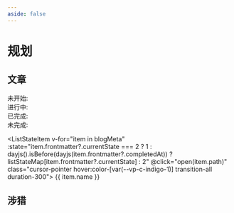 ```yaml
---
aside: false
---
```


# <div class="i-fluent-emoji:abacus"></div> 规划

<script setup>
import ListStateItem from '@theme/components/ListStateItem.vue'
import dayjs from 'dayjs'
import { ref } from 'vue'
import { VPSponsors } from 'vitepress/theme';
import { blogMeta } from 'virtual:blog-meta';
console.log(blogMeta);

// completedAt: 期待完成时间
// currentState: 当前状态 0: 未开始 1: 进行中 2: 已完成
const listStateMap = {
    0: 3, // 未开始
    1: 0, // 进行中
    2: 1 // 已完成
}


function open(path) {
  window.open(path, '_self')
}
const icons = [
  {
    name: 'JavaScript',
    url: 'https://www.javascript.com/',
    avatar: 'https://www.svgrepo.com/show/349419/javascript.svg'
  },
  {
    name: 'Vue',
    url: 'https://vuejs.org/',
    avatar: 'https://www.svgrepo.com/show/354528/vue.svg'
  },
  {
    name: 'TypeScript',
    url: 'https://www.typescriptlang.org/',
    avatar: 'https://www.svgrepo.com/show/349540/typescript.svg'
  },
  {
    name: 'React',
    url: 'https://react.dev/',
    avatar: 'https://cdn.jsdelivr.net/gh/devicons/devicon/icons/typescript/typescript-original.svg'
  }
]
</script>

## 文章

<div flex gap-4 mb-6 mt-4>
  <div>
     未开始: <div i-carbon:chemistry animate-2s text-blue4 />
  </div>
  <div>
     进行中: <div i-carbon:circle-dash animate-spin animate-2s text-yellow4 />
  </div>
  <div>
     已完成: <div i-carbon:checkmark-outline text-green4  />
  </div>
  <div>
     未完成: <div i-carbon:close-outline text-red4 />
  </div>
</div>

<ListStateItem v-for="item in blogMeta" :state="item.frontmatter?.currentState === 2 ? 1 : dayjs().isBefore(dayjs(item.frontmatter?.completedAt)) ? listStateMap[item.frontmatter?.currentState] : 2" @click="open(item.path)" class="cursor-pointer hover:color-[var(--vp-c-indigo-1)] transition-all duration-300"> {{ item.name }} </ListStateItem>

## 涉猎

<VPSponsors :data="icons" />
